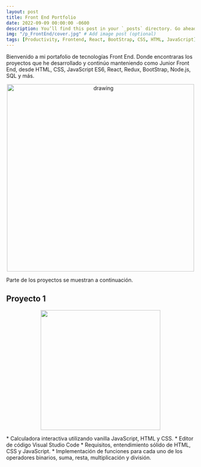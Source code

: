```yaml
---
layout: post
title: Front End Portfolio
date: 2022-09-09 00:00:00 -0600
description: You’ll find this post in your `_posts` directory. Go ahead and edit it and re-build the site to see your changes. # Add post description (optional)
img: "/p_FrontEnd/cover.jpg" # Add image post (optional)
tags: [Productivity, Frontend, React, BootStrap, CSS, HTML, JavaScript] # add tag
---
```


Bienvenido a mi portafolio de tecnologías Front End. Donde encontraras los proyectos que he desarrollado y continúo manteniendo como Junior Front End, desde HTML, CSS, JavaScript ES6, React, Redux, BootStrap, Node.js, SQL y más.

<p align="center">
    <img src="{{site.baseurl}}/assets/img/p_FrontEnd/1.png" alt="drawing" style="width:500px;"/>
</p>


Parte de los proyectos se muestran a continuación. 

## Proyecto 1
<p align="center">
    <img align="center" src="{{site.baseurl}}/assets/img/p_FrontEnd/2.png"  style="width: 320px;"  />
</p>
* Calculadora interactiva utilizando vanilla JavaScript, HTML y CSS.
* Editor de código Visual Studio Code
* Requisitos, entendimiento sólido de HTML, CSS y JavaScript.
* Implementación de funciones para cada uno de los operadores binarios, suma, resta, multiplicación y división.



